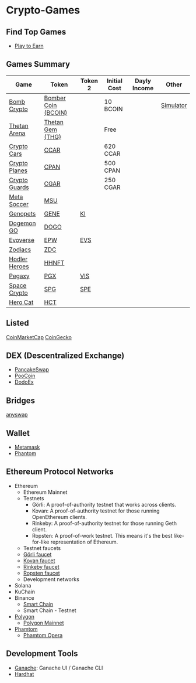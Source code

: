 # Crypto-Games

## Find Top Games
- [Play to Earn](https://playtoearn.net/blockchaingames)

## Games Summary

| Game                                          | Token                                                                                         | Token 2 | Initial Cost | Dayly Income | Other                                         |
|-----------------------------------------------|-----------------------------------------------------------------------------------------------|---------|--------------|--------------|-----------------------------------------------|
| [Bomb Crypto](https://bombcrypto.io/)         | [Bomber Coin (BCOIN)](https://bscscan.com/address/0x00e1656e45f18ec6747F5a8496Fd39B50b38396D) |         | 10 BCOIN     |              | [Simulator](https://bombcryptosimulator.com/) |
| [Thetan Arena](https://thetanarena.com/)      | [Thetan Gem (THG)](https://bscscan.com/address/0x9fd87aefe02441b123c3c32466cd9db4c578618f)    |         | Free         |              |                                               |
| [Crypto Cars](https://cryptocars.me/)         | [CCAR](https://bscscan.com/token/0x50332bdca94673f33401776365b66cc4e81ac81d)                  |         | 620 CCAR     |              |                                               |
| [Crypto Planes](https://cryptoplanes.me/)     | [CPAN](https://bscscan.com/token/0x04260673729c5f2b9894a467736f3d85f8d34fc8)                  |         | 500 CPAN     |              |                                               |
| [Crypto Guards](https://cryptoguards.me/)     | [CGAR](https://bscscan.com/token/0x432C7cf1dE2b97a013f1130f199ed9d1363215BA)                  |         | 250 CGAR     |              |                                               |
| [Meta Soccer](https://metasoccer.com/)        | [MSU](https://polygonscan.com/token/0xe8377a076adabb3f9838afb77bee96eac101ffb1)               |         |              |              |                                               |
| [Genopets](https://www.genopets.me/)          | [GENE]()                                                                                      | [KI]()  |              |              |                                               |
| [Dogemon GO](https://dogemongo.com/)          | [DOGO](https://bscscan.com/address/0x9E6B3E35c8f563B45d864f9Ff697A144ad28A371)                |         |              |              |                                               |
| [Evoverse](https://evoverse.app/pt/info/)     | [EPW]()                                                                                       | [EVS]() |              |              |                                               |
| [Zodiacs](https://www.zodiacs.me)             | [ZDC](https://bscscan.com/token/0x5649e392a1bac3e21672203589adf8f6c99f8db3)                   |         |              |              |                                               |
| [Hodler Heroes](https://hodlerheroes.org/pt/) | [HHNFT](https://coinmarketcap.com/currencies/hodler-heroes-nft/)                              |         |              |              |                                               |
| [Pegaxy](https://pegaxy.io/)                  | [PGX]()                                                                                       | [VIS]() |              |              |                                               |
| [Space Crypto](https://www.spacecrypto.io/)   | [SPG](https://bscscan.com/token/0x0ecaf010fc192e2d5cbeb4dfb1fee20fbd733aa1)                   | [SPE]() |              |              |
| [Hero Cat](https://www.herocat.io//)   | [HCT](https://bscscan.com/token/0x29A1e54DE0fCE58E1018535d30aF77A9d2D940c4)                   |         |              |              |


## Listed
[CoinMarketCap](https://coinmarketcap.com/)
[CoinGecko](https://www.coingecko.com/pt)

## DEX (Descentralized Exchange)
- [PancakeSwap](https://pancakeswap.finance/swap)
- [PooCoin](https://poocoin.app/)
- [DodoEx](https://dodoex.io/)

## Bridges
[anyswap](https://bsc.anyswap.exchange/bridge#/router)

## Wallet
- [Metamask](https://metamask.io/)
- [Phantom](https://phantom.app/)

## Ethereum Protocol Networks

- Ethereum
  - Ethereum Mainnet 
  - Testnets
    - Görli: A proof-of-authority testnet that works across clients.
    - Kovan: A proof-of-authority testnet for those running OpenEthereum clients.
    - Rinkeby: A proof-of-authority testnet for those running Geth client.
    - Ropsten: A proof-of-work testnet. This means it's the best like-for-like representation of Ethereum. 
   - Testnet faucets
    - [Görli faucet](https://faucet.goerli.mudit.blog/)
    - [Kovan faucet](https://faucet.kovan.network/)
    - [Rinkeby faucet](https://faucet.rinkeby.io/)
    - [Ropsten faucet](https://faucet.ropsten.be/)
   - Development networks
- Solana
- KuChain
- Binance
  - [Smart Chain](https://academy.binance.com/pt/articles/connecting-metamask-to-binance-smart-chain)
  - Smart Chain - Testnet
- [Polygon](https://polygon.technology/)
  - [Polygon Mainnet](https://docs.polygon.technology/docs/develop/metamask/config-polygon-on-metamask/)
- [Phamtom](https://docs.fantom.foundation/)
  - [Phamtom Opera](https://docs.fantom.foundation/tutorials/set-up-metamask)

## Development Tools

- [Ganache](https://trufflesuite.com/ganache/): Ganache UI / Ganache CLI
- [Hardhat](https://hardhat.org/)
